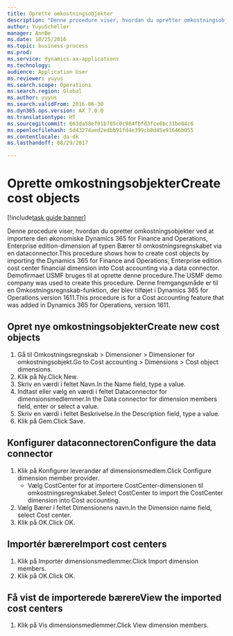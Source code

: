 ```yaml
--- 
title: Oprette omkostningsobjekter
description: "Denne procedure viser, hvordan du opretter omkostningsobjekter ved at importere den økonomiske Dynamics 365 for Finance and Operations, Enterprise edition-dimension af typen Bærer til omkostningsregnskabet via en dataconnector."
author: YuyuScheller
manager: AnnBe
ms.date: 10/25/2016
ms.topic: business-process
ms.prod: 
ms.service: dynamics-ax-applications
ms.technology: 
audience: Application User
ms.reviewer: yuyus
ms.search.scope: Operations
ms.search.region: Global
ms.author: yuyus
ms.search.validFrom: 2016-06-30
ms.dyn365.ops.version: AX 7.0.0
ms.translationtype: HT
ms.sourcegitcommit: 663da58ef01b705c0c984fbfd3fce8bc31be04c6
ms.openlocfilehash: 5d43274aed2edbb91fd4e399cb8d45e91646b055
ms.contentlocale: da-dk
ms.lasthandoff: 08/29/2017

---
```

# <a name="create-cost-objects"></a><span data-ttu-id="7cea8-103">Oprette omkostningsobjekter</span><span class="sxs-lookup"><span data-stu-id="7cea8-103">Create cost objects</span></span> 

[!include[task guide banner](../../includes/task-guide-banner.md)]

<span data-ttu-id="7cea8-104">Denne procedure viser, hvordan du opretter omkostningsobjekter ved at importere den økonomiske Dynamics 365 for Finance and Operations, Enterprise edition-dimension af typen Bærer til omkostningsregnskabet via en dataconnector.</span><span class="sxs-lookup"><span data-stu-id="7cea8-104">This procedure shows how to create cost objects by importing the Dynamics 365 for Finance and Operations, Enterprise edition cost center financial dimension into Cost accounting via a data connector.</span></span> <span data-ttu-id="7cea8-105">Demofirmaet USMF bruges til at oprette denne procedure.</span><span class="sxs-lookup"><span data-stu-id="7cea8-105">The USMF demo company was used to create this procedure.</span></span> <span data-ttu-id="7cea8-106">Denne fremgangsmåde er til en Omkostningsregnskab-funktion, der blev tilføjet i Dynamics 365 for Operations version 1611.</span><span class="sxs-lookup"><span data-stu-id="7cea8-106">This procedure is for a Cost accounting feature that was added in Dynamics 365 for Operations, version 1611.</span></span>


## <a name="create-new-cost-objects"></a><span data-ttu-id="7cea8-107">Opret nye omkostningsobjekter</span><span class="sxs-lookup"><span data-stu-id="7cea8-107">Create new cost objects</span></span>
1. <span data-ttu-id="7cea8-108">Gå til Omkostningsregnskab > Dimensioner > Dimensioner for omkostningsobjekt.</span><span class="sxs-lookup"><span data-stu-id="7cea8-108">Go to Cost accounting > Dimensions > Cost object dimensions.</span></span>
2. <span data-ttu-id="7cea8-109">Klik på Ny.</span><span class="sxs-lookup"><span data-stu-id="7cea8-109">Click New.</span></span>
3. <span data-ttu-id="7cea8-110">Skriv en værdi i feltet Navn.</span><span class="sxs-lookup"><span data-stu-id="7cea8-110">In the Name field, type a value.</span></span>
4. <span data-ttu-id="7cea8-111">Indtast eller vælg en værdi i feltet Dataconnector for dimensionsmedlemmer.</span><span class="sxs-lookup"><span data-stu-id="7cea8-111">In the Data connector for dimension members field, enter or select a value.</span></span>
5. <span data-ttu-id="7cea8-112">Skriv en værdi i feltet Beskrivelse.</span><span class="sxs-lookup"><span data-stu-id="7cea8-112">In the Description field, type a value.</span></span>
6. <span data-ttu-id="7cea8-113">Klik på Gem.</span><span class="sxs-lookup"><span data-stu-id="7cea8-113">Click Save.</span></span>

## <a name="configure-the-data-connector"></a><span data-ttu-id="7cea8-114">Konfigurer dataconnectoren</span><span class="sxs-lookup"><span data-stu-id="7cea8-114">Configure the data connector</span></span>
1. <span data-ttu-id="7cea8-115">Klik på Konfigurer leverandør af dimensionsmedlem.</span><span class="sxs-lookup"><span data-stu-id="7cea8-115">Click Configure dimension member provider.</span></span>
    * <span data-ttu-id="7cea8-116">Vælg CostCenter for at importere CostCenter-dimensionen til omkostningsregnskabet.</span><span class="sxs-lookup"><span data-stu-id="7cea8-116">Select CostCenter to import the CostCenter dimension into Cost accounting.</span></span>  
2. <span data-ttu-id="7cea8-117">Vælg Bærer i feltet Dimensionens navn.</span><span class="sxs-lookup"><span data-stu-id="7cea8-117">In the Dimension name field, select Cost center.</span></span>
3. <span data-ttu-id="7cea8-118">Klik på OK.</span><span class="sxs-lookup"><span data-stu-id="7cea8-118">Click OK.</span></span>

## <a name="import-cost-centers"></a><span data-ttu-id="7cea8-119">Importér bærere</span><span class="sxs-lookup"><span data-stu-id="7cea8-119">Import cost centers</span></span>
1. <span data-ttu-id="7cea8-120">Klik på Importér dimensionsmedlemmer.</span><span class="sxs-lookup"><span data-stu-id="7cea8-120">Click Import dimension members.</span></span>
2. <span data-ttu-id="7cea8-121">Klik på OK.</span><span class="sxs-lookup"><span data-stu-id="7cea8-121">Click OK.</span></span>

## <a name="view-the-imported-cost-centers"></a><span data-ttu-id="7cea8-122">Få vist de importerede bærere</span><span class="sxs-lookup"><span data-stu-id="7cea8-122">View the imported cost centers</span></span>
1. <span data-ttu-id="7cea8-123">Klik på Vis dimensionsmedlemmer.</span><span class="sxs-lookup"><span data-stu-id="7cea8-123">Click View dimension members.</span></span>


